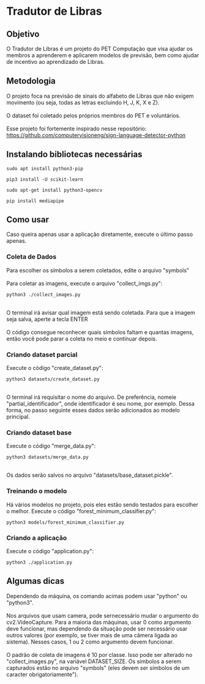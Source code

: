 # Tradutor de Libras

## Objetivo
O Tradutor de Libras é um projeto do PET Computação que visa ajudar os membros a aprenderem e aplicarem modelos de previsão, bem como ajudar de incentivo ao aprendizado de Libras.

## Metodologia
O projeto foca na previsão de sinais do alfabeto de Libras que não exigem movimento (ou seja, todas as letras excluindo H, J, K, X e Z). <br><br>
O dataset foi coletado pelos próprios membros do PET e voluntários. <br><br>
Esse projeto foi fortemente inspirado nesse repositório: https://github.com/computervisioneng/sign-language-detector-python

## Instalando bibliotecas necessárias
```console
sudo apt install python3-pip
```

```console
pip3 install -U scikit-learn
```

```console
sudo apt-get install python3-opencv
```

```console
pip install mediapipe
```

## Como usar
Caso queira apenas usar a aplicação diretamente, execute o último passo apenas.
### Coleta de Dados
Para escolher os símbolos a serem coletados, edite o arquivo "symbols" <br><br>
Para coletar as imagens, execute o arquivo "collect_imgs.py":
```console
python3 ./collect_images.py
```
<br>
O terminal irá avisar qual imagem está sendo coletada. Para que a imagem seja salva, aperte a tecla ENTER <br><br>
O código consegue reconhecer quais símbolos faltam e quantas imagens, então você pode parar a coleta no meio e continuar depois.

### Criando dataset parcial
Execute o código "create_dataset.py":
```console
python3 datasets/create_dataset.py
```
<br>
O terminal irá requisitar o nome do arquivo. De preferência, nomeie "partial_identificador", onde identificador é seu nome, por exemplo. Dessa forma, no passo seguinte esses dados serão adicionados ao modelo principal.

### Criando dataset base
Execute o código "merge_data.py":
```console
python3 datasets/merge_data.py
```
<br>
Os dados serão salvos no arquivo "datasets/base_dataset.pickle".

### Treinando o modelo
Há vários modelos no projeto, pois eles estão sendo testados para escolher o melhor.
Execute o código "forest_minimum_classifier.py":
```console
python3 models/forest_minimum_classifier.py
```

### Criando a aplicação
Execute o código "application.py":
```console
python3 ./application.py
```

## Algumas dicas
Dependendo da máquina, os comando acimas podem usar "python" ou "python3".<br><br>
Nos arquivos que usam camera, pode sernecessário mudar o argumento do cv2.VideoCapture. Para a maioria das máquinas, usar 0 como argumento deve funcionar, mas dependendo da situação pode ser necessário usar outros valores (por exemplo, se tiver mais de uma câmera ligada ao sistema). Nesses casos, 1 ou 2 como argumento devem funcionar. <br><br>
O padrão de coleta de imagens é 10 por classe. Isso pode ser alterado no "collect_images.py", na variável DATASET_SIZE. Os símbolos a serem capturados estão no arquivo "symbols" (eles devem ser símbolos de um caracter obrigatoriamente").

